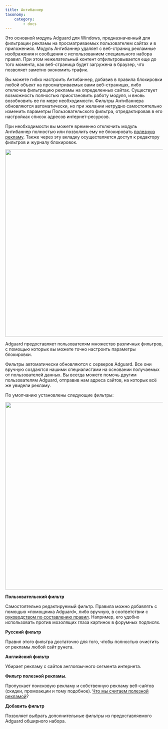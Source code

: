 ```yaml
---
title: Антибаннер
taxonomy:
    category:
        - docs
---
```


Это основной модуль Adguard для Windows, предназначенный для фильтрации рекламы на просматриваемых пользователем сайтах и в приложениях. Модуль Антибаннер удаляет с веб-страниц рекламные изображения и сообщения с использованием специального набора правил. При этом нежелательный контент отфильтровывается еще до того момента, как веб-страница будет загружена в браузер, что позволяет заметно экономить трафик.

Вы можете гибко настроить Антибаннер, добавив в правила блокировки любой объект на просматриваемых вами веб-страницах, либо отключив фильтрацию рекламы на определенных сайтах. Существует возможность полностью приостановить работу модуля, и вновь возобновить ее по мере необходимости. Фильтры Антибаннера обновляются автоматически, но при желании нетрудно самостоятельно изменить параметры Пользовательского фильтра, отредактировав в его настройках список адресов интернет-ресурсов.

При необходимости вы можете временно отключить модуль Антибаннер полностью или позволить ему не блокировать [полезную рекламу](https://adguard.com/ru/whitelist.html). Также через эту вкладку осуществляется доступ к редактору фильтров и журналу блокировок.

<img src="https://cloud.githubusercontent.com/assets/20211341/19993680/967a52a2-a22e-11e6-8fe8-e081846c801d.png" width=800 height=600>

Adguard предоставляет пользователям множество различных фильтров, с помощью которых вы можете точно настроить параметры блокировки.

Фильтры автоматически обновляются с серверов Adguard. Все они вручную создаются нашими специалистами на основании получаемых от пользователей данных. Вы всегда можете помочь другим пользователям Adguard, отправив нам адреса сайтов, на которых всё же увидели рекламу.

По умолчанию установлены следующие фильтры:

<img src="https://cloud.githubusercontent.com/assets/20211341/19993679/9679e0ba-a22e-11e6-8f4e-1d62e7dc4f70.png" width=800 height=600>

**Пользовательский фильтр**

Самостоятельно редактируемый фильтр. Правила можно добавлять с помощью «помощника Adguard», либо вручную, в соответствии с [руководством по составлению правил](http://testkb.adguard.com/ru/general/how-to-create-your-own-ad-filters). Например, его удобно использовать против мозолящих глаза картинок в форумных подписях.

**Русский фильтр**

Правил этого фильтра достаточно для того, чтобы полностью очистить от рекламы любой сайт рунета.

**Английский фильтр**

Убирает рекламу с сайтов англоязычного сегмента интернета.

**Фильтр полезной рекламы.**

Пропускает поисковую рекламу и собственную рекламу веб-сайтов (скидки, промоакции и тому подобное). [Что мы считаем полезной рекламой](https://adguard.com/ru/whitelist.html)?

**Добавить фильтр**

Позволяет выбрать дополнительные фильтры из предоставляемого Adguard обширного набора. 
